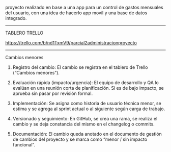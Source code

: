 proyecto realizado en base a una app para un control de gastos mensuales del usuario, con una idea de hacerlo app movil y una base de datos integrado.

-------------------------------------------------------------
TABLERO TRELLO

https://trello.com/b/nd1TxmV9/parcial2administracionproyecto

------------------------------------------------------------
Cambios menores 

1. Registro del cambio:
El cambio se registra en el tablero de Trello (“Cambios menores”).

2. Evaluación rápida (impacto/urgencia):
El equipo de desarrollo y QA lo evalúan en una reunión corta de planificación. Si es de bajo impacto, se aprueba sin pasar por revisión formal.

3. Implementación:
Se asigna como historia de usuario técnica menor, se estima y se agrega al sprint actual o al siguiente según carga de trabajo.

4. Versionado y seguimiento:
En GitHub, se crea una rama, se realiza el cambio y se deja constancia del mismo en el changelog o commits.

5. Documentación:
El cambio queda anotado en el documento de gestión de cambios del proyecto y se marca como “menor / sin impacto funcional”.

